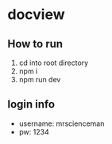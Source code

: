 # docview

## How to run
1. cd into root directory
2. npm i
3. npm run dev

## login info
- username: mrscienceman
- pw: 1234